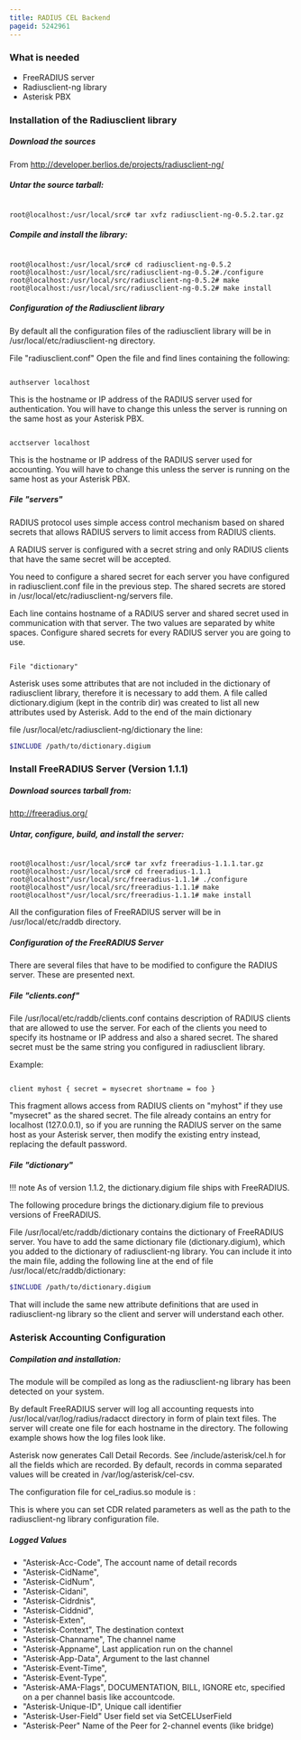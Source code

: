 ```yaml
---
title: RADIUS CEL Backend
pageid: 5242961
---
```


### What is needed

* FreeRADIUS server
* Radiusclient-ng library
* Asterisk PBX

### Installation of the Radiusclient library

##### Download the sources

From <http://developer.berlios.de/projects/radiusclient-ng/> 

##### Untar the source tarball:

```

root@localhost:/usr/local/src# tar xvfz radiusclient-ng-0.5.2.tar.gz 

```

##### Compile and install the library:

```

root@localhost:/usr/local/src# cd radiusclient-ng-0.5.2
root@localhost:/usr/local/src/radiusclient-ng-0.5.2#./configure 
root@localhost:/usr/local/src/radiusclient-ng-0.5.2# make 
root@localhost:/usr/local/src/radiusclient-ng-0.5.2# make install

```

##### Configuration of the Radiusclient library

By default all the configuration files of the radiusclient library will be in /usr/local/etc/radiusclient-ng directory. 

File "radiusclient.conf" Open the file and find lines containing the following: 

```

authserver localhost 

```

This is the hostname or IP address of the RADIUS server used for authentication. You will have to change this unless the server is running on the same host as your Asterisk PBX. 

```

acctserver localhost 

```

This is the hostname or IP address of the RADIUS server used for accounting. You will have to change this unless the server is running on the same host as your Asterisk PBX. 

##### File "servers"

RADIUS protocol uses simple access control mechanism based on shared secrets that allows RADIUS servers to limit access from RADIUS clients. 

A RADIUS server is configured with a secret string and only RADIUS clients that have the same secret will be accepted. 

You need to configure a shared secret for each server you have configured in radiusclient.conf file in the previous step. The shared secrets are stored in /usr/local/etc/radiusclient-ng/servers file. 

Each line contains hostname of a RADIUS server and shared secret used in communication with that server. The two values are separated by white spaces. Configure shared secrets for every RADIUS server you are going to use. 

```

File "dictionary" 

```

Asterisk uses some attributes that are not included in the dictionary of radiusclient library, therefore it is necessary to add them. A file called dictionary.digium (kept in the contrib dir) was created to list all new attributes used by Asterisk. Add to the end of the main dictionary 

file /usr/local/etc/radiusclient-ng/dictionary the line: 

```bash title=" " linenums="1"
$INCLUDE /path/to/dictionary.digium

```

### Install FreeRADIUS Server (Version 1.1.1)

##### Download sources tarball from:

<http://freeradius.org/> 

##### Untar, configure, build, and install the server:

```

root@localhost:/usr/local/src# tar xvfz freeradius-1.1.1.tar.gz 
root@localhost:/usr/local/src# cd freeradius-1.1.1 
root@localhost"/usr/local/src/freeradius-1.1.1# ./configure 
root@localhost"/usr/local/src/freeradius-1.1.1# make 
root@localhost"/usr/local/src/freeradius-1.1.1# make install 

```

All the configuration files of FreeRADIUS server will be in /usr/local/etc/raddb directory.

##### Configuration of the FreeRADIUS Server

There are several files that have to be modified to configure the RADIUS server. These are presented next. 

##### File "clients.conf"

File /usr/local/etc/raddb/clients.conf contains description of RADIUS clients that are allowed to use the server. For each of the clients you need to specify its hostname or IP address and also a shared secret. The shared secret must be the same string you configured in radiusclient library. 

Example: 

```

client myhost { secret = mysecret shortname = foo } 

```

This fragment allows access from RADIUS clients on "myhost" if they use "mysecret" as the shared secret. The file already contains an entry for localhost (127.0.0.1), so if you are running the RADIUS server on the same host as your Asterisk server, then modify the existing entry instead, replacing the default password. 

##### File "dictionary"

!!! note 
    As of version 1.1.2, the dictionary.digium file ships with FreeRADIUS.

[//]: # (end-note)

The following procedure brings the dictionary.digium file to previous versions of FreeRADIUS. 

File /usr/local/etc/raddb/dictionary contains the dictionary of FreeRADIUS server. You have to add the same dictionary file (dictionary.digium), which you added to the dictionary of radiusclient-ng library. You can include it into the main file, adding the following line at the end of file /usr/local/etc/raddb/dictionary: 

```bash title=" " linenums="1"
$INCLUDE /path/to/dictionary.digium 

```

That will include the same new attribute definitions that are used in radiusclient-ng library so the client and server will understand each other.

### Asterisk Accounting Configuration

##### Compilation and installation:

The module will be compiled as long as the radiusclient-ng library has been detected on your system. 

By default FreeRADIUS server will log all accounting requests into /usr/local/var/log/radius/radacct directory in form of plain text files. The server will create one file for each hostname in the directory. The following example shows how the log files look like. 

Asterisk now generates Call Detail Records. See /include/asterisk/cel.h for all the fields which are recorded. By default, records in comma separated values will be created in /var/log/asterisk/cel-csv. 

The configuration file for cel_radius.so module is :   

This is where you can set CDR related parameters as well as the path to the radiusclient-ng library configuration file.

##### Logged Values

* "Asterisk-Acc-Code", The account name of detail records
* "Asterisk-CidName",
* "Asterisk-CidNum",
* "Asterisk-Cidani",
* "Asterisk-Cidrdnis",
* "Asterisk-Ciddnid",
* "Asterisk-Exten",
* "Asterisk-Context", The destination context
* "Asterisk-Channame", The channel name
* "Asterisk-Appname", Last application run on the channel
* "Asterisk-App-Data", Argument to the last channel
* "Asterisk-Event-Time",
* "Asterisk-Event-Type",
* "Asterisk-AMA-Flags", DOCUMENTATION, BILL, IGNORE etc, specified on a per channel basis like accountcode.
* "Asterisk-Unique-ID", Unique call identifier
* "Asterisk-User-Field" User field set via SetCELUserField
* "Asterisk-Peer" Name of the Peer for 2-channel events (like bridge)
